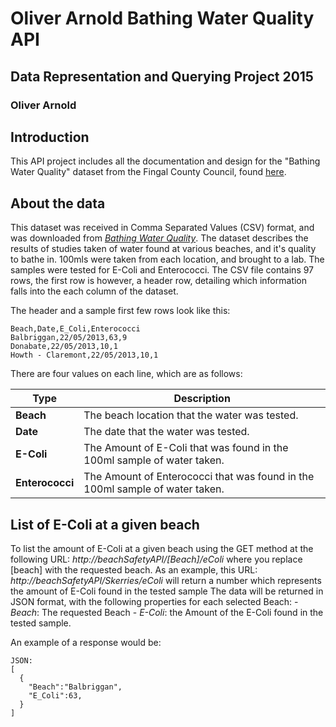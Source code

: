 # Oliver Arnold Bathing Water Quality API
## Data Representation and Querying Project 2015
### Oliver Arnold

## Introduction
This API project includes all the documentation and design for the "Bathing Water Quality" dataset from the Fingal County Council, found [here](https://data.gov.ie/dataset/bathing-water-quality).

## About the data
This dataset was received in Comma Separated Values (CSV) format, and was downloaded from [*Bathing Water Quality*](http://data.fingal.ie/datasets/csv/BathingWaterQuality2013.csv).
The dataset describes the results of studies taken of water found at various beaches, and it's quality to bathe in.
100mls were taken from each location, and brought to a lab. The samples were tested for E-Coli and Enterococci.
The CSV file contains 97 rows, the first row is however, a header row, detailing which information falls
into the each column of the dataset.

The header and a sample first few rows look like this:
```
Beach,Date,E_Coli,Enterococci
Balbriggan,22/05/2013,63,9
Donabate,22/05/2013,10,1
Howth - Claremont,22/05/2013,10,1

```
There are four values on each line, which are as follows:

Type  | Description 
------------- | -------------
**Beach** |  The beach location that the water was tested.
**Date**  | The date that the water was tested.
**E-Coli**  | The Amount of E-Coli that was found in the 100ml sample of water taken.
**Enterococci**  | The Amount of Enterococci that was found in the 100ml sample of water taken.


## List of E-Coli at a given beach
To list the amount of E-Coli at a given beach using the GET method at the following URL:
*http://beachSafetyAPI/[Beach]/eColi*
where you replace [beach] with the requested beach.
As an example, this URL:
*http://beachSafetyAPI/Skerries/eColi*
will return a number which represents the amount of E-Coli found in the tested sample
The data will be returned in JSON format, with the following properties for each selected Beach:
    - *Beach*: The requested Beach
    - *E-Coli*: the Amount of the E-Coli found in the tested sample.
    
An example of a response would be:

```
JSON:
[
  {
    "Beach":"Balbriggan",
    "E_Coli":63,
  }
]
```
